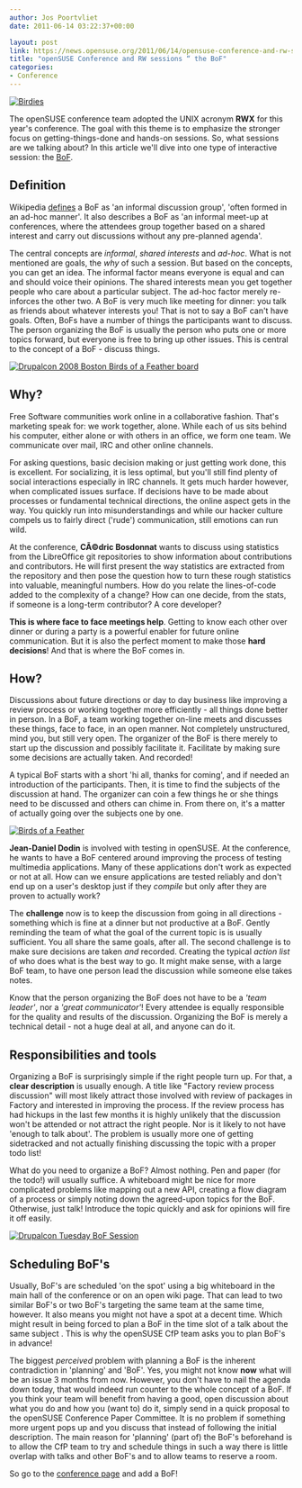 ```yaml
---
author: Jos Poortvliet
date: 2011-06-14 03:22:37+00:00

layout: post
link: https://news.opensuse.org/2011/06/14/opensuse-conference-and-rw-sessions-the-bof/
title: "openSUSE Conference and RW sessions “ the BoF"
categories:
- Conference
---
```



[![Birdies](http://farm2.static.flickr.com/1233/928122581_043479bfd5_m.jpg)](http://www.flickr.com/photos/ournew/928122581/)


The openSUSE conference team adopted the UNIX acronym **RWX** for this year's conference. The goal with this theme is to emphasize the stronger focus on getting-things-done and hands-on sessions. So, what sessions are we talking about? In this article we'll dive into one type of interactive session: the [BoF](http://en.wikipedia.org/wiki/Birds_of_a_Feather_(computing)).<!-- more -->


## Definition


Wikipedia [defines](http://en.wikipedia.org/wiki/Birds_of_a_Feather_(computing)) a BoF as 'an informal discussion group', 'often formed in an ad-hoc manner'. It also describes a BoF as 'an informal meet-up at conferences, where the attendees group together based on a shared interest and carry out discussions without any pre-planned agenda'.

The central concepts are _informal_, _shared interests_ and _ad-hoc_. What is not mentioned are goals, the _why_ of such a session. But based on the concepts, you can get an idea. The informal factor means everyone is equal and can and should voice their opinions. The shared interests mean you get together people who care about a particular subject. The ad-hoc factor merely re-inforces the other two. A BoF is very much like meeting for dinner: you talk as friends about whatever interests you! That is not to say a BoF can't have goals. Often, BoFs have a number of things the participants want to discuss. The person organizing the BoF is usually the person who puts one or more topics forward, but everyone is free to bring up other issues. This is central to the concept of a BoF - discuss things.


[![Drupalcon 2008 Boston Birds of a Feather board](http://farm3.static.flickr.com/2363/2311306708_5a29c44a0b_m.jpg)](http://www.flickr.com/photos/fourkitchens/2311306708/)




## Why?


Free Software communities work online in a collaborative fashion. That's marketing speak for: we work together, alone. While each of us sits behind his computer, either alone or with others in an office, we form one team. We communicate over mail, IRC and other online channels.

For asking questions, basic decision making or just getting work done, this is excellent. For socializing, it is less optimal, but you'll still find plenty of social interactions especially in IRC channels. It gets much harder however, when complicated issues surface. If decisions have to be made about processes or fundamental technical directions, the online aspect gets in the way. You quickly run into misunderstandings and while our hacker culture compels us to fairly direct ('rude') communication, still emotions can run wild.

At the conference, **CÃ©dric Bosdonnat** wants to discuss using statistics from the LibreOffice git repositories to show information about contributions and contributors. He will first present the way statistics are extracted from the repository and then pose the question how to turn these rough statistics into valuable, meaningful numbers. How do you relate the lines-of-code added to the complexity of a change? How can one decide, from the stats, if someone is a long-term contributor? A core developer?

**This is where face to face meetings help**. Getting to know each other over dinner or during a party is a powerful enabler for future online communication. But it is also the perfect moment to make those **hard decisions**! And that is where the BoF comes in.


## How?


Discussions about future directions or day to day business like improving a review process or working together more efficiently - all things done better in person. In a BoF, a team working together on-line meets and discusses these things, face to face, in an open manner. Not completely unstructured, mind you, but still very open. The organizer of the BoF is there merely to start up the discussion and possibly facilitate it. Facilitate by making sure some decisions are actually taken. And recorded!

A typical BoF starts with a short 'hi all, thanks for coming', and if needed an introduction of the participants. Then, it is time to find the subjects of the discussion at hand. The organizer can coin a few things he or she things need to be discussed and others can chime in. From there on, it's a matter of actually going over the subjects one by one.


[![Birds of a Feather](http://farm1.static.flickr.com/49/171249238_1421d15dca_m.jpg)](http://www.flickr.com/photos/shrued/171249238/)


**Jean-Daniel Dodin** is involved with testing in openSUSE. At the conference, he wants to have a BoF centered around improving the process of testing multimedia applications. Many of these applications don't work as expected or not at all. How can we ensure applications are tested reliably and don't end up on a user's desktop just if they _compile_ but only after they are proven to actually work?

The **challenge** now is to keep the discussion from going in all directions - something which is fine at a dinner but not productive at a BoF. Gently reminding the team of what the goal of the current topic is is usually sufficient. You all share the same goals, after all. The second challenge is to make sure decisions are taken _and_ recorded. Creating the typical _action list_ of who does what is the best way to go. It might make sense, with a large BoF team, to have one person lead the discussion while someone else takes notes.

Know that the person organizing the BoF does not have to be a _'team leader'_, nor a _'great communicator'_!  Every attendee is equally responsible for the quality and results of the discussion. Organizing the BoF is merely a technical detail - not a huge deal at all, and anyone can do it.


## Responsibilities and tools


Organizing a BoF is surprisingly simple if the right people turn up. For that, a **clear description** is usually enough. A title like "Factory review process discussion" will most likely attract those involved with review of packages in Factory and interested in improving the process. If the review process has had hickups in the last few months it is highly unlikely that the discussion won't be attended or not attract the right people. Nor is it likely to not have 'enough to talk about'. The problem is usually more one of getting sidetracked and not actually finishing discussing the topic with a proper todo list!

What do you need to organize a BoF? Almost nothing. Pen and paper (for the todo!) will usually suffice. A whiteboard might be nice for more complicated problems like mapping out a new API, creating a flow diagram of a process or simply noting down the agreed-upon topics for the BoF. Otherwise, just talk! Introduce the topic quickly and ask for opinions will fire it off easily.


[![Drupalcon Tuesday BoF Session](http://farm3.static.flickr.com/2797/4537737867_3ebfc19183_m.jpg)](http://www.flickr.com/photos/tfdavis/4537737867/)




## Scheduling BoF's


Usually, BoF's are scheduled 'on the spot' using a big whiteboard in the main hall of the conference or on an open wiki page. That can lead to two similar BoF's or two BoF's targeting the same team at the same time, however. It also means you might not have a spot at a decent time. Which might result in being forced to plan a BoF in the time slot of a talk about the same subject . This is why the openSUSE CfP team asks you to plan BoF's in advance!

The biggest _perceived_ problem with planning a BoF is the inherent contradiction in 'planning' and 'BoF'. Yes, you might not know **now** what will be an issue 3 months from now. However, you don't have to nail the agenda down today, that would indeed run counter to the whole concept of a BoF. If you think your team will benefit from having a good, open discussion about what you do and how you (want to) do it, simply send in a quick proposal to the openSUSE Conference Paper Committee. It is no problem if something more urgent pops up and you discuss that instead of following the initial description. The main reason for 'planning' (part of) the BoF's beforehand is to allow the CfP team to try and schedule things in such a way there is little overlap with talks and other BoF's and to allow teams to reserve a room.

So go to the [conference page](http://conference.opensuse.org/indico//conferenceDisplay.py?confId=2) and add a BoF!		
